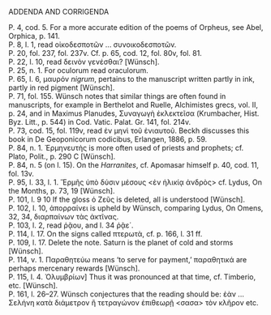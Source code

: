 ADDENDA AND CORRIGENDA

P. 4, cod. 5. For a more accurate edition of the poems of Orpheus, see Abel, Orphica, p. 141.  
P. 8, l. 1, read οἰκοδεσποτῶν ... συνοικοδεσποτῶν.  
P. 20, fol. 237, fol. 237v. Cf. p. 65, cod. 12, fol. 80v, fol. 81.  
P. 22, l. 10, read δεινὸν γενέσθαι? [Wünsch].  
P. 25, n. 1. For oculorum read oraculorum.  
P. 65, l. 6, μαυρόν *nigrum*, pertains to the manuscript written partly in ink, partly in red pigment [Wünsch].  
P. 71, fol. 155. Wünsch notes that similar things are often found in manuscripts, for example in Berthelot and Ruelle, Alchimistes grecs, vol. II, p. 24, and in Maximus Planudes, Συναγωγὴ ἐκλεκτεῖσα (Krumbacher, Hist. Byz. Litt., p. 544) in Cod. Vatic. Palat. Gr. 141, fol. 214v.  
P. 73, cod. 15, fol. 119v, read ἐν μηνὶ τοῦ ἐνιαυτοῦ. Beckh discusses this book in De Geoponicorum codicibus, Erlangen, 1886, p. 59.  
P. 84, n. 1. Ἐρμηνευτὴς is more often used of priests and prophets; cf. Plato, Polit., p. 290 C [Wünsch].  
P. 84, n. 5 (on l. 15). On the *Harranites*, cf. Apomasar himself p. 40, cod. 11, fol. 13v.  
P. 95, l. 33, l. 1. Ἕρμῆς ὑπὸ δύσιν μέσους <ἐν ἡλικίᾳ ἀνδρὸς> cf. Lydus, On the Months, p. 73, 19 [Wünsch].  
P. 101, l. 9 10 If the gloss ὁ Ζεῦς is deleted, all is understood [Wünsch].  
P. 102, l. 10, ἀπορραίνει is upheld by Wünsch, comparing Lydus, On Omens, 32, 34, διαρπαίνων τὰς ἀκτῖνας.  
P. 103, l. 2, read ῥᾷου, and l. 34 ῥᾷε΄.  
P. 114, l. 17. On the signs called πτερωτὰ, cf. p. 166, l. 31 ff.  
P. 109, l. 17. Delete the note. Saturn is the planet of cold and storms [Wünsch].  
P. 114, v. 1. Παραθητεύω means ‘to serve for payment,’ παραθητικά are perhaps mercenary rewards [Wünsch].  
P. 115, l. 4. Ὀλυμβρίων] Thus it was pronounced at that time, cf. Timberio, etc. [Wünsch].  
P. 161, l. 26–27. Wünsch conjectures that the reading should be: ἐὰν ... Σελήνη κατὰ διάμετρον ἢ τετραγώνον ἐπιθεωρῇ <σασα> τὸν κλῆρον etc.